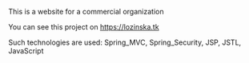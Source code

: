 This is a website for a commercial organization

You can see this project on https://lozinska.tk

Such technologies are used:
Spring_MVC,
Spring_Security,
JSP,
JSTL,
JavaScript
